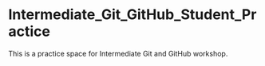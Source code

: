 # Intermediate_Git_GitHub_Student_Practice

This is a practice space for Intermediate Git and GitHub workshop. 
